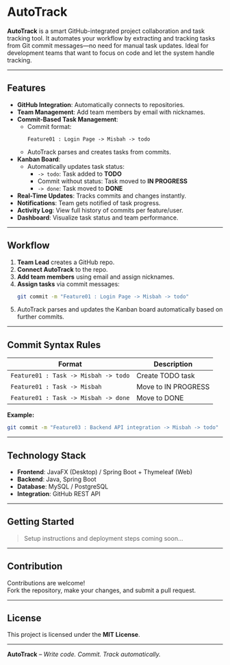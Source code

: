 # AutoTrack

**AutoTrack** is a smart GitHub-integrated project collaboration and task tracking tool. It automates your workflow by extracting and tracking tasks from Git commit messages—no need for manual task updates. Ideal for development teams that want to focus on code and let the system handle tracking.

---

## Features

- **GitHub Integration**: Automatically connects to repositories.
- **Team Management**: Add team members by email with nicknames.
- **Commit-Based Task Management**:
  - Commit format:
    ```
    Feature01 : Login Page -> Misbah -> todo
    ```
  - AutoTrack parses and creates tasks from commits.
- **Kanban Board**:
  - Automatically updates task status:
    - `-> todo`: Task added to **TODO**
    - Commit without status: Task moved to **IN PROGRESS**
    - `-> done`: Task moved to **DONE**
- **Real-Time Updates**: Tracks commits and changes instantly.
- **Notifications**: Team gets notified of task progress.
- **Activity Log**: View full history of commits per feature/user.
- **Dashboard**: Visualize task status and team performance.

---

## Workflow

1. **Team Lead** creates a GitHub repo.
2. **Connect AutoTrack** to the repo.
3. **Add team members** using email and assign nicknames.
4. **Assign tasks** via commit messages:
    ```bash
    git commit -m "Feature01 : Login Page -> Misbah -> todo"
    ```
5. AutoTrack parses and updates the Kanban board automatically based on further commits.

---

## Commit Syntax Rules

| Format                                       | Description             |
|---------------------------------------------|-------------------------|
| `Feature01 : Task -> Misbah -> todo`        | Create TODO task        |
| `Feature01 : Task -> Misbah`                | Move to IN PROGRESS     |
| `Feature01 : Task -> Misbah -> done`        | Move to DONE            |

**Example:**
```bash
git commit -m "Feature03 : Backend API integration -> Misbah -> todo"
```

---

## Technology Stack

- **Frontend**: JavaFX (Desktop) / Spring Boot + Thymeleaf (Web)
- **Backend**: Java, Spring Boot
- **Database**: MySQL / PostgreSQL
- **Integration**: GitHub REST API

---

## Getting Started

> Setup instructions and deployment steps coming soon...

---

## Contribution

Contributions are welcome!  
Fork the repository, make your changes, and submit a pull request.

---

## License

This project is licensed under the **MIT License**.

---

**AutoTrack** – _Write code. Commit. Track automatically._